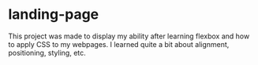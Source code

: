 # landing-page
This project was made to display my ability after learning flexbox and how to apply CSS to my webpages. I learned quite a bit about alignment, positioning, styling, etc.